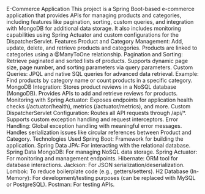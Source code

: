 E-Commerce Application
This project is a Spring Boot-based e-commerce application that provides APIs for managing products and categories, including features like pagination, sorting, custom queries, and integration with MongoDB for additional data storage. It also includes monitoring capabilities using Spring Actuator and custom configurations for the DispatcherServlet.
Features
Product and Category Management:
Add, update, delete, and retrieve products and categories.
Products are linked to categories using a @ManyToOne relationship.
Pagination and Sorting:
Retrieve paginated and sorted lists of products.
Supports dynamic page size, page number, and sorting parameters via query parameters.
Custom Queries:
JPQL and native SQL queries for advanced data retrieval.
Example: Find products by category name or count products in a specific category.
MongoDB Integration:
Stores product reviews in a NoSQL database (MongoDB).
Provides APIs to add and retrieve reviews for products.
Monitoring with Spring Actuator:
Exposes endpoints for application health checks (/actuator/health), metrics (/actuator/metrics), and more.
Custom DispatcherServlet Configuration:
Routes all API requests through /api/*.
Supports custom exception handling and request interceptors.
Error Handling:
Global exception handling with meaningful error messages.
Handles serialization issues like circular references between Product and Category.
Technologies Used
Spring Boot: Framework for building the application.
Spring Data JPA: For interacting with the relational database.
Spring Data MongoDB: For managing NoSQL data storage.
Spring Actuator: For monitoring and management endpoints.
Hibernate: ORM tool for database interactions.
Jackson: For JSON serialization/deserialization.
Lombok: To reduce boilerplate code (e.g., getters/setters).
H2 Database (In-Memory): For development/testing purposes (can be replaced with MySQL or PostgreSQL).
Postman: For testing APIs.